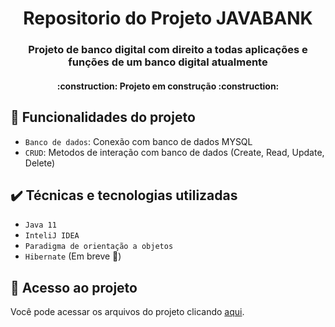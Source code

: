 <h1 align="center">Repositorio do Projeto JAVABANK</h1>


<h3 align="center"> 
    Projeto de banco digital com direito a todas aplicações e funções de um banco digital atualmente
</h3>


<h4 align="center"> 
    :construction:  Projeto em construção  :construction:
</h4>


## :hammer: Funcionalidades do projeto

- `Banco de dados`: Conexão com banco de dados MYSQL 
- `CRUD`: Metodos de interação com banco de dados (Create, Read, Update, Delete)


## ✔️ Técnicas e tecnologias utilizadas

- ``Java 11``
- ``InteliJ IDEA``
- ``Paradigma de orientação a objetos``
- ``Hibernate`` (Em breve :construction:)



## 📁 Acesso ao projeto
Você pode acessar os arquivos do projeto clicando [aqui](https://github.com/mauriciojdk/JavaBank/tree/master/src).


